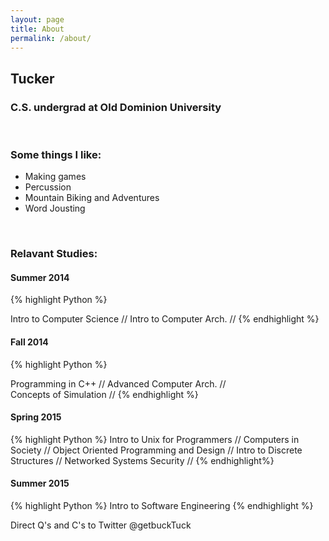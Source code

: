 ```yaml
---
layout: page
title: About
permalink: /about/
---
```

<h2>Tucker</h2>
<h3>C.S. undergrad at Old Dominion University</h3><br />
<h3>Some things I like:</h3>

* Making games
* Percussion 
* Mountain Biking and Adventures 
* Word Jousting
<br />
<h3>Relavant Studies:</h3>  

<h4>Summer 2014</h4>
{% highlight Python %}

Intro to Computer Science
	//
Intro to Computer Arch. 
      //
{% endhighlight %} <br />

<h4> Fall 2014 </h4>

{% highlight Python %}

Programming in C++
	//
Advanced Computer Arch.
	//	
Concepts of Simulation 
	//
{% endhighlight %} <br />
<h4> Spring 2015 </h4>
{% highlight Python %}
Intro to Unix for Programmers
	//
Computers in Society
	//
Object Oriented Programming and Design
	//
Intro to Discrete Structures
	//
Networked Systems Security
	//
{% endhighlight%} <br />
<h4> Summer 2015 </h4>
{% highlight Python %}
Intro to Software Engineering
{% endhighlight %} <br />





Direct Q's and C's to Twitter @getbuckTuck 